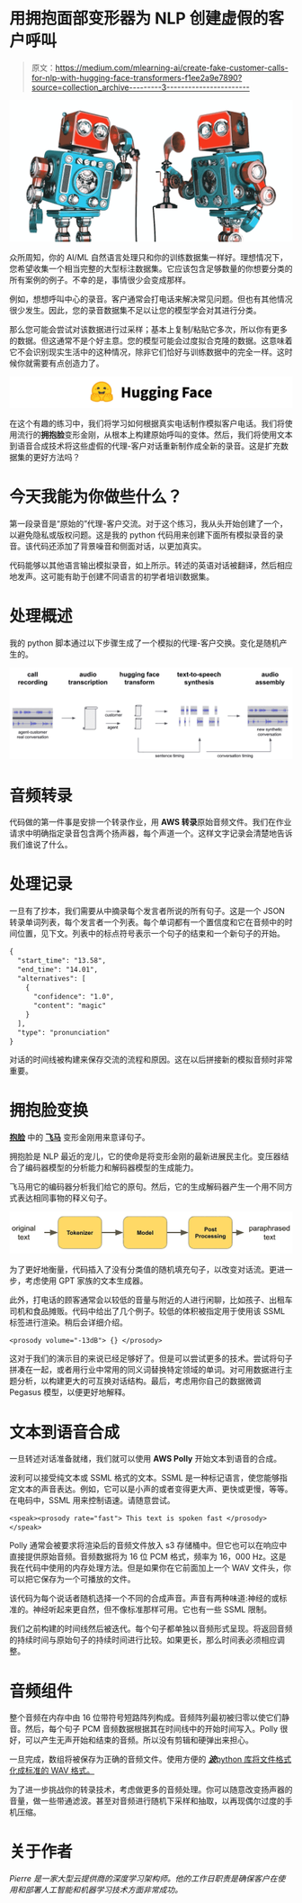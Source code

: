 # 用拥抱面部变形器为 NLP 创建虚假的客户呼叫

> 原文：<https://medium.com/mlearning-ai/create-fake-customer-calls-for-nlp-with-hugging-face-transformers-f1ee2a9e7890?source=collection_archive---------3----------------------->

![](img/497f2231588a2415b179437363f245a2.png)

众所周知，你的 AI/ML 自然语言处理只和你的训练数据集一样好。理想情况下，您希望收集一个相当完整的大型标注数据集。它应该包含足够数量的你想要分类的所有案例的例子。不幸的是，事情很少会变成那样。

例如，想想呼叫中心的录音。客户通常会打电话来解决常见问题。但也有其他情况很少发生。因此，您的录音数据集不足以让您的模型学会对其进行分类。

那么您可能会尝试对该数据进行过采样；基本上复制/粘贴它多次，所以你有更多的数据。但这通常不是个好主意。您的模型可能会过度拟合克隆的数据。这意味着它不会识别现实生活中的这种情况，除非它们恰好与训练数据中的完全一样。这时候你就需要有点创造力了。

![](img/1a2bf2408af53fe38e356b6902a5b69b.png)

在这个有趣的练习中，我们将学习如何根据真实电话制作模拟客户电话。我们将使用流行的**拥抱脸**变形金刚，从根本上构建原始呼叫的变体。然后，我们将使用文本到语音合成技术将这些虚假的代理-客户对话重新制作成全新的录音。这是扩充数据集的更好方法吗？

# 今天我能为你做些什么？

第一段录音是“原始的”代理-客户交流。对于这个练习，我从头开始创建了一个，以避免隐私或版权问题。这是我的 python 代码用来创建下面所有模拟录音的录音。该代码还添加了背景噪音和侧面对话，以更加真实。

代码能够以其他语言输出模拟录音，如上所示。转述的英语对话被翻译，然后相应地发声。这可能有助于创建不同语言的初学者培训数据集。

# 处理概述

我的 python 脚本通过以下步骤生成了一个模拟的代理-客户交换。变化是随机产生的。

![](img/8119c4fb1b2e34c09062fb889442632b.png)

# 音频转录

代码做的第一件事是安排一个转录作业，用 **AWS 转录**原始音频文件。我们在作业请求中明确指定录音包含两个扬声器，每个声道一个。这样文字记录会清楚地告诉我们谁说了什么。

# 处理记录

一旦有了抄本，我们需要从中摘录每个发言者所说的所有句子。这是一个 JSON 转录单词列表，每个发言者一个列表。每个单词都有一个置信度和它在音频中的时间位置，见下文。列表中的标点符号表示一个句子的结束和一个新句子的开始。

```
{
  "start_time": "13.58",
  "end_time": "14.01",
  "alternatives": [
    {
      "confidence": "1.0",
      "content": "magic"
    }
  ],
  "type": "pronunciation"
}
```

对话的时间线被构建来保存交流的流程和原因。这在以后拼接新的模拟音频时非常重要。

# 拥抱脸变换

[**抱脸**](https://huggingface.co/) 中的 [**飞马**](https://huggingface.co/tuner007/pegasus_paraphrase) 变形金刚用来意译句子。

拥抱脸是 NLP 最近的宠儿，它的使命是将变形金刚的最新进展民主化。变压器结合了编码器模型的分析能力和解码器模型的生成能力。

飞马用它的编码器分析我们给它的原句。然后，它的生成解码器产生一个用不同方式表达相同事物的释义句子。

![](img/5de62ad4c3ac2a4105394cedb62c66e3.png)

为了更好地衡量，代码插入了没有分类值的随机填充句子，以改变对话流。更进一步，考虑使用 GPT 家族的文本生成器。

此外，打电话的顾客通常会以较低的音量与附近的人进行闲聊，比如孩子、出租车司机和食品摊贩。代码中给出了几个例子。较低的体积被指定用于使用该 SSML 标签进行渲染。稍后会详细介绍。

```
<prosody volume="-13dB"> {} </prosody>
```

这对于我们的演示目的来说已经足够好了。但是可以尝试更多的技术。尝试将句子拼凑在一起，或者用行业中常用的同义词替换特定领域的单词。对可用数据进行主题分析，以构建更大的可互换对话结构。最后，考虑用你自己的数据微调 Pegasus 模型，以便更好地解释。

# 文本到语音合成

一旦转述对话准备就绪，我们就可以使用 **AWS Polly** 开始文本到语音的合成。

波利可以接受纯文本或 SSML 格式的文本。SSML 是一种标记语言，使您能够指定文本的声音表达。例如，它可以是小声的或者变得更大声、更快或更慢，等等。在电码中，SSML 用来控制语速。请随意尝试。

```
<speak><prosody rate="fast"> This text is spoken fast </prosody></speak>
```

Polly 通常会被要求将渲染后的音频文件放入 s3 存储桶中。但它也可以在响应中直接提供原始音频。音频数据将为 16 位 PCM 格式，频率为 16，000 Hz。这是我在代码中使用的内存处理方法。但是如果你在它前面加上一个 WAV 文件头，你可以把它保存为一个可播放的文件。

该代码为每个说话者随机选择一个不同的合成声音。声音有两种味道:神经的或标准的。神经听起来更自然，但不像标准那样可用。它也有一些 SSML 限制。

我们之前构建的时间线然后被迭代。每个句子都单独以音频形式呈现。将返回音频的持续时间与原始句子的持续时间进行比较。如果更长，那么时间表必须相应调整。

# 音频组件

整个音频在内存中由 16 位带符号短路阵列构成。音频阵列最初被归零以使它们静音。然后，每个句子 PCM 音频数据根据其在时间线中的开始时间写入。Polly 很好，可以产生无声开始和结束的音频。所以没有剪辑和硬弹出来担心。

一旦完成，数组将被保存为正确的音频文件。使用方便的 [***波***python 库将文件格式化成标准的 WAV 格式。](https://docs.python.org/3/library/wave.html)

为了进一步挑战你的转录技术，考虑做更多的音频处理。你可以随意改变扬声器的音量，做一些带通滤波。甚至对音频进行随机下采样和抽取，以再现偶尔过度的手机压缩。

# 关于作者

*Pierre 是一家大型云提供商的深度学习架构师。他的工作日职责是确保客户在使用和部署人工智能和机器学习技术方面非常成功。*